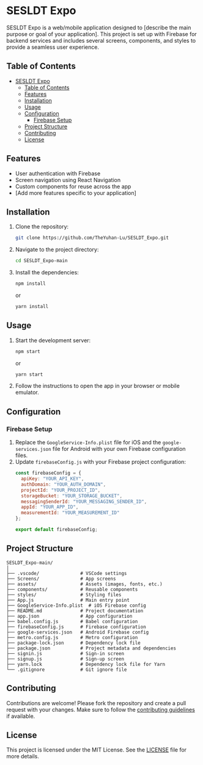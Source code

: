 # SESLDT Expo

SESLDT Expo is a web/mobile application designed to [describe the main purpose or goal of your application]. This project is set up with Firebase for backend services and includes several screens, components, and styles to provide a seamless user experience.

## Table of Contents

- [SESLDT Expo](#sesldt-expo)
  - [Table of Contents](#table-of-contents)
  - [Features](#features)
  - [Installation](#installation)
  - [Usage](#usage)
  - [Configuration](#configuration)
    - [Firebase Setup](#firebase-setup)
  - [Project Structure](#project-structure)
  - [Contributing](#contributing)
  - [License](#license)

## Features

- User authentication with Firebase
- Screen navigation using React Navigation
- Custom components for reuse across the app
- [Add more features specific to your application]

## Installation

1. Clone the repository:
   ```bash
   git clone https://github.com/TheYuhan-Lu/SESLDT_Expo.git
   ```
2. Navigate to the project directory:
   ```bash
   cd SESLDT_Expo-main
   ```
3. Install the dependencies:
   ```bash
   npm install
   ```
   or
   ```bash
   yarn install
   ```

## Usage

1. Start the development server:
   ```bash
   npm start
   ```
   or
   ```bash
   yarn start
   ```
2. Follow the instructions to open the app in your browser or mobile emulator.

## Configuration

### Firebase Setup

1. Replace the `GoogleService-Info.plist` file for iOS and the `google-services.json` file for Android with your own Firebase configuration files.
2. Update `firebaseConfig.js` with your Firebase project configuration:
   ```javascript
   const firebaseConfig = {
     apiKey: "YOUR_API_KEY",
     authDomain: "YOUR_AUTH_DOMAIN",
     projectId: "YOUR_PROJECT_ID",
     storageBucket: "YOUR_STORAGE_BUCKET",
     messagingSenderId: "YOUR_MESSAGING_SENDER_ID",
     appId: "YOUR_APP_ID",
     measurementId: "YOUR_MEASUREMENT_ID"
   };

   export default firebaseConfig;
   ```

## Project Structure

```
SESLDT_Expo-main/
│
├── .vscode/               # VSCode settings
├── Screens/               # App screens
├── assets/                # Assets (images, fonts, etc.)
├── components/            # Reusable components
├── styles/                # Styling files
├── App.js                 # Main entry point
├── GoogleService-Info.plist  # iOS Firebase config
├── README.md              # Project documentation
├── app.json               # App configuration
├── babel.config.js        # Babel configuration
├── firebaseConfig.js      # Firebase configuration
├── google-services.json   # Android Firebase config
├── metro.config.js        # Metro configuration
├── package-lock.json      # Dependency lock file
├── package.json           # Project metadata and dependencies
├── signin.js              # Sign-in screen
├── signup.js              # Sign-up screen
├── yarn.lock              # Dependency lock file for Yarn
└── .gitignore             # Git ignore file
```

## Contributing

Contributions are welcome! Please fork the repository and create a pull request with your changes. Make sure to follow the [contributing guidelines](CONTRIBUTING.md) if available.

## License

This project is licensed under the MIT License. See the [LICENSE](LICENSE) file for more details.


